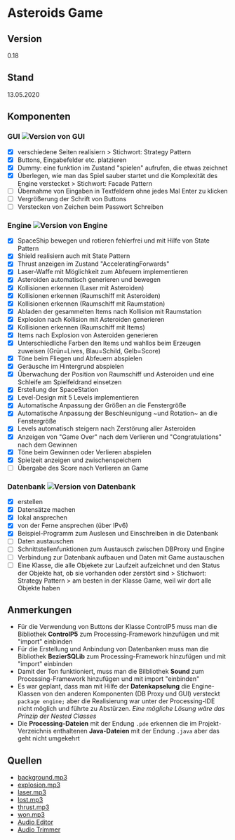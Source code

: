 ﻿# Asteroids Game

## Version
0.18

## Stand
13.05.2020

## Komponenten

### GUI ![Version von GUI](https://img.shields.io/static/v1?label=Version&message=0.5&color=informational)
- [x] verschiedene Seiten realisiern > Stichwort: Strategy Pattern
- [x] Buttons, Eingabefelder etc. platzieren
- [x] Dummy: eine funktion im Zustand "spielen" aufrufen, die etwas zeichnet
- [x] Überlegen, wie man das Spiel sauber startet und die Komplexität des Engine verstecket > Stichwort: Facade Pattern
- [ ] Übernahme von Eingaben in Textfeldern ohne jedes Mal Enter zu klicken
- [ ] Vergrößerung der Schrift von Buttons
- [ ] Verstecken von Zeichen beim Passwort Schreiben

### Engine ![Version von Engine](https://img.shields.io/static/v1?label=Version&message=2.3&color=informational)
- [x] SpaceShip bewegen und rotieren fehlerfrei und mit Hilfe von State Pattern
- [x] Shield realisiern auch mit State Pattern
- [x] Thrust anzeigen im Zustand "AcceleratingForwards"
- [x] Laser-Waffe mit Möglichkeit zum Abfeuern implementieren
- [x] Asteroiden automatisch generieren und bewegen
- [x] Kollisionen erkennen (Laser mit Asteroiden)
- [x] Kollisionen erkennen (Raumschiff mit Asteroiden)
- [x] Kollisionen erkennen (Raumschiff mit Raumstation)
- [x] Abladen der gesammelten Items nach Kollision mit Raumstation
- [x] Explosion nach Kollision mit Asteroiden generieren
- [x] Kollisionen erkennen (Raumschiff mit Items)
- [x] Items nach Explosion von Asteroiden generieren
- [x] Unterschiedliche Farben den Items und wahllos beim Erzeugen zuweisen (Grün=Lives, Blau=Schild, Gelb=Score)
- [x] Töne beim Fliegen und Abfeuern abspielen
- [x] Geräusche im Hintergrund abspielen
- [x] Überwachung der Position von Raumschiff und Asteroiden und eine Schleife am Spielfeldrand einsetzen
- [x] Erstellung der SpaceStation
- [x] Level-Design mit 5 Levels implementieren
- [x] Automatische Anpassung der Größen an die Fenstergröße
- [x] Automatische Anpassung der Beschleunigung ~und Rotation~ an die Fenstergröße
- [x] Levels automatisch steigern nach Zerstörung aller Asteroiden
- [x] Anzeigen von "Game Over" nach dem Verlieren und "Congratulations" nach dem Gewinnen
- [x] Töne beim Gewinnen oder Verlieren abspielen
- [x] Spielzeit anzeigen und zwischenspeichern
- [ ] Übergabe des Score nach Verlieren an Game

### Datenbank ![Version von Datenbank](https://img.shields.io/static/v1?label=Version&message=0.6&color=informational)
- [x] erstellen
- [x] Datensätze machen
- [x] lokal ansprechen
- [x] von der Ferne ansprechen (über IPv6)
- [x] Beispiel-Programm zum Auslesen und Einschreiben in die Datenbank
- [ ] Daten austauschen
- [ ] Schnittstellenfunktionen zum Austausch zwischen DBProxy und Engine
- [ ] Verbindung zur Datenbank aufbauen und Daten mit Game austauschen
- [ ] Eine Klasse, die alle Objekete zur Laufzeit aufzeichnet und den Status der Objekte hat, ob sie vorhanden oder zerstört sind > Stichwort: Strategy Pattern > am besten in der Klasse Game, weil wir dort alle Objekte haben

## Anmerkungen
- Für die Verwendung von Buttons der Klasse ControlP5 muss man die Bibliothek **ControlP5** zum Processing-Framework hinzufügen und mit "import" einbinden
- Für die Erstellung und Anbindung von Datenbanken muss man die Bibliothek **BezierSQLib** zum Processing-Framework hinzufügen und mit "import" einbinden
- Damit der Ton funktioniert, muss man die Bilbliothek **Sound** zum Processing-Framework hinzufügen und mit import "einbinden"
- Es war geplant, dass man mit Hilfe der **Datenkapselung** die Engine-Klassen von den anderen Komponenten (DB Proxy und GUI) versteckt `package engine;` aber die Realisierung war unter der Processing-IDE nicht möglich und führte zu Abstürzen. *Eine mögliche Lösung wäre das Prinzip der Nested Classes*
- Die **Processing-Dateien** mit der Endung `.pde` erkennen die im Projekt-Verzeichnis enthaltenen **Java-Dateien** mit der Endung `.java` aber das geht nicht umgekehrt

## Quellen
- [background.mp3](http://soundbible.com/2213-Alien-Spaceship-UFO.html)
- [explosion.mp3](http://soundbible.com/456-Explosion-2.html)
- [laser.mp3](http://soundbible.com/201-Missile-Fire-War.html)
- [lost.mp3](http://soundbible.com/2054-Evil-Laugh-Male-9.html) 
- [thrust.mp3](http://soundbible.com/1498-Rocket.html)
- [won.mp3](http://soundbible.com/1003-Ta-Da.html)
- [Audio Editor](https://twistedwave.com/online)
- [Audio Trimmer](https://audiotrimmer.com/)
